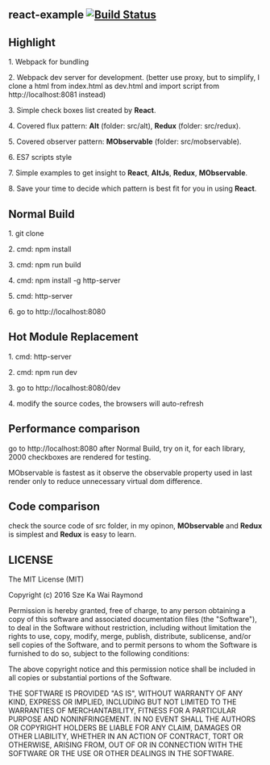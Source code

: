 ## react-example [![Build Status](https://travis-ci.org/raymondsze/react-example.svg)](https://travis-ci.org/raymondsze/react-example.svg?branch=master)
## Highlight
<p>1. Webpack for bundling</p>
<p>2. Webpack dev server for development. (better use proxy, but to simplify, I clone a html from index.html as dev.html and import script from http://localhost:8081 instead)</p>
<p>3. Simple check boxes list created by <b>React</b>.</p>
<p>4. Covered flux pattern: <b>Alt</b> (folder: src/alt), <b>Redux</b> (folder: src/redux).</p>
<p>5. Covered observer pattern: <b>MObservable</b> (folder: src/mobservable).</p>
<p>6. ES7 scripts style</p>
<p>7. Simple examples to get insight to <b>React</b>, <b>AltJs</b>, <b>Redux</b>, <b>MObservable</b>.
<p>8. Save your time to decide which pattern is best fit for you in using <b>React</b>.</p>

## Normal Build
<p>1. git clone</p>
<p>2. cmd: npm install</p>
<p>3. cmd: npm run build</p>
<p>4. cmd: npm install -g http-server</p>
<p>5. cmd: http-server</p>
<p>6. go to http://localhost:8080</p>

## Hot Module Replacement
<p>1. cmd: http-server</p>
<p>2. cmd: npm run dev</p>
<p>3. go to http://localhost:8080/dev</p>
<p>4. modify the source codes, the browsers will auto-refresh</p>

## Performance comparison
<p>go to http://localhost:8080 after Normal Build, try on it, for each library, 2000 checkboxes are rendered for testing.</p>
<p>MObservable is fastest as it observe the observable property used in last render only to reduce unnecessary virtual dom difference.</p>

## Code comparison
<p>check the source code of src folder, in my opinon, <b>MObservable</b> and <b>Redux</b> is simplest and <b>Redux</b> is easy to learn.</p>

## LICENSE
The MIT License (MIT)

Copyright (c) 2016 Sze Ka Wai Raymond

Permission is hereby granted, free of charge, to any person obtaining a copy
of this software and associated documentation files (the "Software"), to deal
in the Software without restriction, including without limitation the rights
to use, copy, modify, merge, publish, distribute, sublicense, and/or sell
copies of the Software, and to permit persons to whom the Software is
furnished to do so, subject to the following conditions:

The above copyright notice and this permission notice shall be included in all
copies or substantial portions of the Software.

THE SOFTWARE IS PROVIDED "AS IS", WITHOUT WARRANTY OF ANY KIND, EXPRESS OR
IMPLIED, INCLUDING BUT NOT LIMITED TO THE WARRANTIES OF MERCHANTABILITY,
FITNESS FOR A PARTICULAR PURPOSE AND NONINFRINGEMENT. IN NO EVENT SHALL THE
AUTHORS OR COPYRIGHT HOLDERS BE LIABLE FOR ANY CLAIM, DAMAGES OR OTHER
LIABILITY, WHETHER IN AN ACTION OF CONTRACT, TORT OR OTHERWISE, ARISING FROM,
OUT OF OR IN CONNECTION WITH THE SOFTWARE OR THE USE OR OTHER DEALINGS IN THE
SOFTWARE.